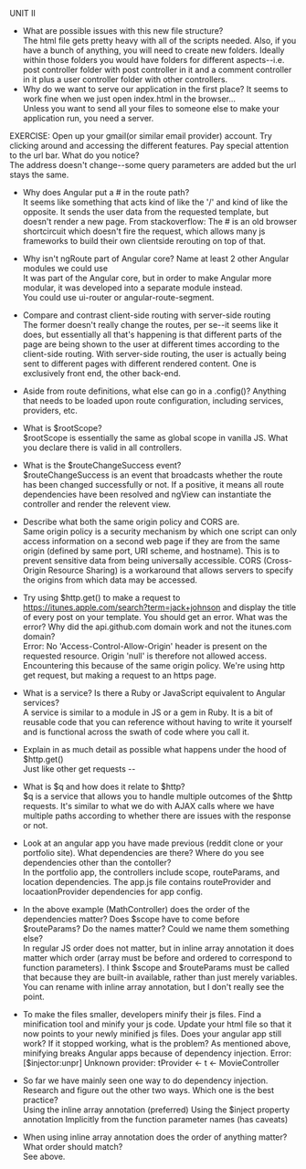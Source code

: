 UNIT II

* What are possible issues with this new file structure?  
The html file gets pretty heavy with all of the scripts needed. Also, if you have a bunch of anything, you will need to create new folders. Ideally within those folders you would have folders for different aspects--i.e. post controller folder with post controller in it and a comment controller in it plus a user controller folder with other controllers.
* Why do we want to serve our application in the first place? It seems to work fine when we just open index.html in the browser...   
Unless you want to send all your files to someone else to make your application run, you need a server.

EXERCISE: Open up your gmail(or similar email provider) account. Try clicking around and accessing the different features. Pay special attention to the url bar. What do you notice?   
The address doesn't change--some query parameters are added but the url stays the same.

* Why does Angular put a # in the route path?    
It seems like something that acts kind of like the '/' and kind of like the opposite. It sends the user data from the requested template, but doesn't render a new page. From stackoverflow: The # is an old browser shortcircuit which doesn't fire the request, which allows many js frameworks to build their own clientside rerouting on top of that.  


* Why isn't ngRoute part of Angular core? Name at least 2 other Angular modules we could use  
It was part of the Angular core, but in order to make Angular more modular, it was developed into a separate module instead.  
You could use ui-router or angular-route-segment.

* Compare and contrast client-side routing with server-side routing  
The former doesn't really change the routes, per se--it seems like it does, but essentially all that's happening is that different parts of the page are being shown to the user at different times according to the client-side routing. With server-side routing, the user is actually being sent to different pages with different rendered content. One is exclusively front end, the other back-end.

* Aside from route definitions, what else can go in a .config()? 
Anything that needs to be loaded upon route configuration, including services, providers, etc. 

* What is $rootScope?  
$rootScope is essentially the same as global scope in vanilla JS. What you declare there is valid in all controllers. 

* What is the $routeChangeSuccess event?  
$routeChangeSuccess is an event that broadcasts whether the route has been changed successfully or not. If a positive, it means all route dependencies have been resolved and ngView can instantiate the controller and render the relevent view.

* Describe what both the same origin policy and CORS are.  
Same origin policy is a security mechanism by which one script can only access information on a second web page if they are from the same origin (defined by same port, URI scheme, and hostname). This is to prevent sensitive data from being universally accessible. CORS (Cross-Origin Resource Sharing) is a workaround that allows servers to specify the origins from which data may be accessed. 

* Try using $http.get() to make a request to https://itunes.apple.com/search?term=jack+johnson and display the title of every post on your template. You should get an error. What was the error? Why did the api.github.com domain work and not the itunes.com domain?  
Error: No 'Access-Control-Allow-Origin' header is present on the requested resource. Origin 'null' is therefore not allowed access.
Encountering this because of the same origin policy. We're using http get request, but making a request to an https page.

* What is a service? Is there a Ruby or JavaScript equivalent to Angular services?  
A service is similar to a module in JS or a gem in Ruby. It is a bit of reusable code that you can reference without having to write it yourself and is functional across the swath of code where you call it.  

* Explain in as much detail as possible what happens under the hood of $http.get()  
Just like other get requests -- 

* What is $q and how does it relate to $http?   
$q is a service that allows you to handle multiple outcomes of the $http requests. It's similar to what we do with AJAX calls where we have multiple paths according to whether there are issues with the response or not.

* Look at an angular app you have made previous (reddit clone or your portfolio site). What dependencies are there? Where do you see dependencies other than the contoller?  
In the portfolio app, the controllers include scope, routeParams, and location dependencies. The app.js file contains routeProvider and locaationProvider dependencies for app config.  

* In the above example (MathController) does the order of the dependencies matter? Does $scope have to come before $routeParams? Do the names matter? Could we name them something else?  
In regular JS order does not matter, but in inline array annotation it does matter which order (array must be before and ordered to correspond to function parameters). I think $scope and $routeParams must be called that because they are built-in available, rather than just merely variables. You can rename with inline array annotation, but I don't really see the point.

* To make the files smaller, developers minify their js files. Find a minification tool and minify your js code. Update your html file so that it now points to your newly minified js files. Does your angular app still work? If it stopped working, what is the problem?  As mentioned above, minifying breaks Angular apps because of dependency injection. Error: [$injector:unpr] Unknown provider: tProvider <- t <- MovieController   

* So far we have mainly seen one way to do dependency injection. Research and figure out the other two ways.   Which one is the best practice?   
Using the inline array annotation (preferred)
Using the $inject property annotation
Implicitly from the function parameter names (has caveats)

* When using inline array annotation does the order of anything matter? What order should match?   
See above.  
 



